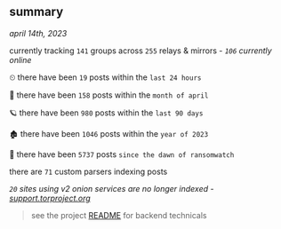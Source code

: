 
## summary
_april 14th, 2023_

currently tracking `141` groups across `255` relays & mirrors - _`106` currently online_

⏲ there have been `19` posts within the `last 24 hours`

🦈 there have been `158` posts within the `month of april`

🪐 there have been `980` posts within the `last 90 days`

🏚 there have been `1046` posts within the `year of 2023`

🦕 there have been `5737` posts `since the dawn of ransomwatch`

there are `71` custom parsers indexing posts

_`20` sites using v2 onion services are no longer indexed - [support.torproject.org](https://support.torproject.org/onionservices/v2-deprecation/)_

> see the project [README](https://github.com/joshhighet/ransomwatch#ransomwatch--) for backend technicals
